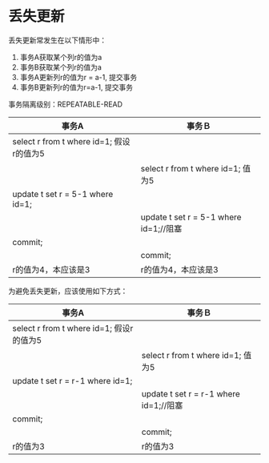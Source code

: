 # 丢失更新

丢失更新常发生在以下情形中：

1. 事务A获取某个列r的值为a
2. 事务B获取某个列r的值为a
3. 事务A更新列r的值为r = a-1, 提交事务
4. 事务B更新列r的值为r=a-1, 提交事务

事务隔离级别：REPEATABLE-READ

| 事务A                                     | 事务Ｂ                                 |
| ----------------------------------------- | -------------------------------------- |
| select  r from t where id=1; 假设r的值为5 |                                        |
|                                           | select r from t where id=1;  值为5     |
| update t set r = 5-1 where id=1;          |                                        |
|                                           | update t set r = 5-1 where id=1;//阻塞 |
| commit;                                   |                                        |
|                                           | commit;                                |
| r的值为4，本应该是3                       | r的值为4，本应该是3                    |



为避免丢失更新，应该使用如下方式：

| 事务A                                     | 事务Ｂ                                 |
| ----------------------------------------- | -------------------------------------- |
| select  r from t where id=1; 假设r的值为5 |                                        |
|                                           | select r from t where id=1;  值为5     |
| update t set r = r-1 where id=1;          |                                        |
|                                           | update t set r = r-1 where id=1;//阻塞 |
| commit;                                   |                                        |
|                                           | commit;                                |
| r的值为3                                  | r的值为3                               |



